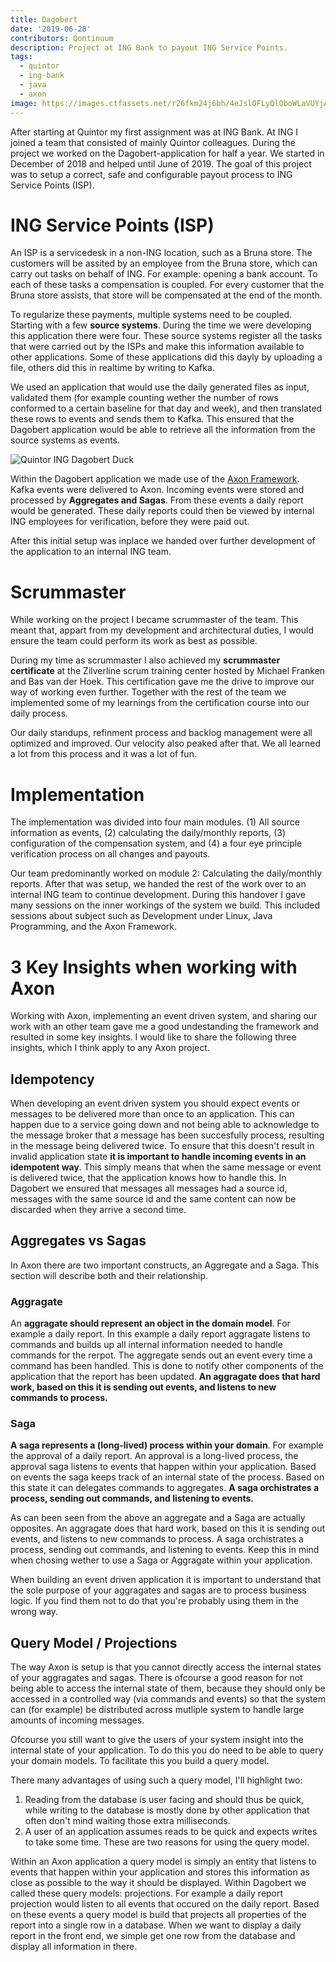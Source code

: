 ```yaml
---
title: Dagobert
date: '2019-06-28'
contributors: Qontinuum
description: Project at ING Bank to payout ING Service Points.
tags:
  - quintor
  - ing-bank
  - java
  - axon
image: https://images.ctfassets.net/r26fkm24j6bh/4eJslOFLyQlOboWLaVUYjA/430f57f9766673875eb9c3d2e4cc36c6/quintor-ing-dagobert.jpg
---
```


After starting at Quintor my first assignment was at ING Bank. At ING I joined a team that consisted of mainly Quintor colleagues. During the project we worked on the Dagobert-application for half a year. We started in December of 2018 and helped until June of 2019. The goal of this project was to setup a correct, safe and configurable payout process to ING Service Points (ISP).

# ING Service Points (ISP)
An ISP is a servicedesk in a non-ING location, such as a Bruna store. The customers will be assited by an employee from the Bruna store, which can carry out tasks on behalf of ING. For example: opening a bank account. To each of these tasks a compensation is coupled. For every customer that the Bruna store assists, that store will be compensated at the end of the month.

To regularize these payments, multiple systems need to be coupled. Starting with a few __source systems__. During the time we were developing this application there were four. These source systems register all the tasks that were carried out by the ISPs and make this information available to other applications. Some of these applications did this dayly by uploading a file, others did this in realtime by writing to Kafka.

We used an application that would use the daily generated files as input, validated them (for example counting wether the number of rows conformed to a certain baseline for that day and week), and then translated these rows to events and sends them to Kafka. This ensured that the Dagobert application would be able to retrieve all the information from the source systems as events.

![Quintor ING Dagobert Duck](https://images.ctfassets.net/r26fkm24j6bh/6Y29OUotwPR07nzxpcaE19/c3f274726910ea04b4d9ee92936a8f89/quintor-ing-dagobert-duck.jpg)

Within the Dagobert application we made use of the [Axon Framework](https://axoniq.io/). Kafka events were delivered to Axon. Incoming events were stored and processed by __Aggregates and Sagas__. From these events a daily report would be generated. These daily reports could then be viewed by internal ING employees for verification, before they were paid out. 

After this initial setup was inplace we handed over further development of the application to an internal ING team.

# Scrummaster
While working on the project I became scrummaster of the team. This meant that, appart from my development and architectural duties, I would ensure the team could perform its work as best as possible.

During my time as scrummaster I also achieved my __scrummaster certificate__ at the Zilverline scrum training center hosted by Michael Franken and Bas van der Hoek. This certification gave me the drive to improve our way of working even further. Together with the rest of the team we implemented some of my learnings from the certification course into our daily process.

Our daily standups, refinment process and backlog management were all optimized and improved. Our velocity also peaked after that. We all learned a lot from this process and it was a lot of fun.

# Implementation
The implementation was divided into four main modules. (1) All source information as events, (2) calculating the daily/monthly reports, (3) configuration of the compensation system, and (4) a four eye principle verification process on all changes and payouts.

Our team predominantly worked on module 2: Calculating the daily/monthly reports. After that was setup, we handed the rest of the work over to an internal ING team to continue development. During this handover I gave many sessions on the inner workings of the system we build. This included sessions about subject such as Development under Linux, Java Programming, and the Axon Framework.

# 3 Key Insights when working with Axon
Working with Axon, implementing an event driven system, and sharing our work with an other team gave me a good undestanding the framework and resulted in some key insights. I would like to share the following three insights, which I think apply to any Axon project.

## Idempotency
When developing an event driven system you should expect events or messages to be delivered more than once to an application. This can happen due to a service going down and not being able to acknowledge to the message broker that a message has been succesfully process, resulting in the message being delivered twice. To ensure that this doesn't result in invalid application state **it is important to handle incoming events in an idempotent way**. This simply means that when the same message or event is delivered twice, that the application knows how to handle this. In Dagobert we ensured that messages all messages had a source id, messages with the same source id and the same content can now be discarded when they arrive a second time.

## Aggregates vs Sagas
In Axon there are two important constructs, an Aggregate and a Saga. This section will describe both and their relationship.

### Aggragate
An **aggragate should represent an object in the domain model**. For example a daily report. In this example a daily report aggragate listens to commands and builds up all internal information needed to handle commands for the rerpot. The aggregate sends out an event every time a command has been handled. This is done to notify other components of the application that the report has been updated. **An aggragate does that hard work, based on this it is sending out events, and listens to new commands to process.**

### Saga
**A saga represents a (long-lived) process within your domain**. For example the approval of a daily report. An approval is a long-lived process, the approval saga listens to events that happen within your application. Based on events the saga keeps track of an internal state of the process. Based on this state it can delegates commands to aggregates. **A saga orchistrates a process, sending out commands, and listening to events.**

As can been seen from the above an aggregate and a Saga are actually opposites. An aggragate does that hard work, based on this it is sending out events, and listens to new commands to process. A saga orchistrates a process, sending out commands, and listening to events. Keep this in mind when chosing wether to use a Saga or Aggragate within your application.

When building an event driven application it is important to understand that the sole purpose of your aggragates and sagas are to process business logic. If you find them not to do that you're probably using them in the wrong way.

## Query Model / Projections
The way Axon is setup is that you cannot directly access the internal states of your aggragates and sagas. There is ofcourse a good reason for not being able to access the internal state of them, because they should only be accessed in a controlled way (via commands and events) so that the system can (for example) be distributed across mutliple system to handle large amounts of incoming messages.

Ofcourse you still want to give the users of your system insight into the internal state of your application. To do this you do need to be able to query your domain models. To facilitate this you build a query model.

There many advantages of using such a query model, I'll highlight two:
1. Reading from the database is user facing and should thus be quick, while writing to the database is mostly done by other application that often don't mind waiting those extra milliseconds.
2. A user of an application assumes reads to be quick and expects writes to take some time. These are two reasons for using the query model.

Within an Axon application a query model is simply an entity that listens to events that happen within your application and stores this information as close as possible to the way it should be displayed. Within Dagobert we called these query models: projections. For example a daily report projection would listen to all events that occured on the daily report. Based on these events a query model is build that projects all properties of the report into a single row in a database. When we want to display a daily report in the front end, we simple get one row from the database and display all information in there.
